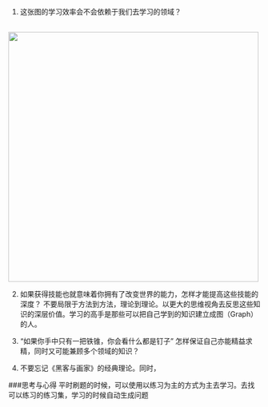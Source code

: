 1. 这张图的学习效率会不会依赖于我们去学习的领域？

<br><img src="https://github.com/iwbtbh/book_lists/blob/master/img/2.png" width="500"><br>

2. 如果获得技能也就意味着你拥有了改变世界的能力，怎样才能提高这些技能的深度？
不要局限于方法到方法，理论到理论。以更大的思维视角去反思这些知识的深层价值。学习的高手是那些可以把自己学到的知识建立成图（Graph）的人。

3. “如果你手中只有一把铁锥，你会看什么都是钉子” 怎样保证自己亦能精益求精，同时又可能兼顾多个领域的知识？

4. 不要忘记《黑客与画家》的经典理论。同时，



###思考与心得
平时刷题的时候，可以使用以练习为主的方式为主去学习。去找可以练习的练习集，学习的时候自动生成问题
